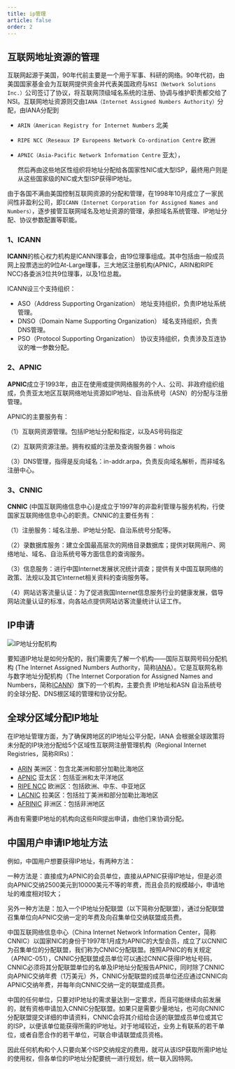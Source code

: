 ```yaml
---
title: ip管理
article: false
order: 2
---
```


## 互联网地址资源的管理

互联网起源于美国，90年代前主要是一个用于军事、科研的网络。90年代初，由美国国家基金会为互联网提供资金并代表美国政府与`NSI（Network Solutions Inc.）`公司签订了协议，将互联网顶级域名系统的注册、协调与维护职责都交给了NSI。互联网地址资源则交由`IANA（Internet Assigned Numbers Authority）`分配，由IANA分配到

- `ARIN（American Registry for Internet Numbers` 北美

- `RIPE NCC（Reseaux IP Europeens Network Co-ordination Centre` 欧洲

- `APNIC（Asia-Pacific Network Information Centre` 亚太），

  然后再由这些地区性组织将地址分配给各国家性NIC或大型ISP，最终用户则是从这些国家级的NIC或大型ISP获得IP地址。

由于各国不满由美国控制互联网资源的分配和管理，在1998年10月成立了一家民间性非盈利公司，即`ICANN（Internet Corporation for Assigned Names and Numbers）`，逐步接管互联网域名及地址资源的管理，承担域名系统管理、IP地址分配、协议参数配置等职能。

 

### 1、ICANN

**ICANN**的核心权力机构是ICANN理事会，由19位理事组成。其中包括由一般成员网上投票选出的9位At-Large理事，三大地区注册机构(APNIC，ARIN和RIPE NCC)各委派3位共9位理事，以及1位总裁。

ICANN设三个支持组织：

- ASO（Address Supporting Organization） 地址支持组织，负责IP地址系统管理。
- DNSO（Domain Name Supporting Organization） 域名支持组织，负责DNS管理。
- PSO（Protocol Supporting Organization） 协议支持组织，负责涉及互连协议的唯一参数分配。

### 2、APNIC

**APNIC**成立于1993年，由正在使用或提供网络服务的个人、公司、非政府组织组成，负责亚太地区互联网络地址资源如IP地址、自治系统号（ASN）的分配与注册管理。

APNIC的主要服务有：

（1）互联网资源管理。包括IP地址分配和指定，以及AS号码指定

（2）互联网资源注册。拥有权威的注册及查询服务器：whois

（3）DNS管理，指得是反向域名：in-addr.arpa，负责反向域名解析，而非域名注册中心。

### 3、CNNIC

**CNNIC** (中国互联网络信息中心)是成立于1997年的非盈利管理与服务机构，行使国家互联网络信息中心的职责。CNNIC的主要任务有：

（1）注册服务：域名注册、IP地址分配、自治系统号分配等。

（2）录数据库服务：建立全国最高层次的网络目录数据库；提供对联网用户、网络地址、域名、自治系统号等方面信息的查询服务。

（3）信息服务：进行中国Internet发展状况统计调查；提供有关中国互联网络的政策、法规以及其它Internet相关资料的查询服务等。

（4）网站访客流量认证：为了促进我国Internet信息服务行业的健康发展，倡导网站流量认证的标准，向各站点提供网站访客流量统计认证工作。

## IP申请

![IP地址分配机构](https://zh-hans.ipshu.com/img/public-rir.jpg)

要知道IP地址是如何分配的，我们需要先了解一个机构——国际互联网号码分配机构 (The Internet Assigned Numbers Authority，简称[IANA](https://www.iana.org/)）。它是互联网名称与数字地址分配机构（The Internet Corporation for Assigned Names and Numbers，简称[ICANN](https://www.icann.org/)）旗下的一个机构，主要负责 IP地址和ASN 自治系统号的全球分配、DNS根区域的管理和协议分配。

## 全球分区域分配IP地址

在IP地址管理方面，为了确保跨地区的IP地址公平分配，IANA 会根据全球政策将未分配的IP块池分配给5个区域性互联网注册管理机构（Regional Internet Registries，简称RIRs)：

- [ARIN](https://www.arin.net/) 美洲区：包含北美洲和部分加勒比海地区
- [APNIC](https://www.apnic.net/) 亚太区：包括亚洲和太平洋地区
- [RIPE NCC](https://www.ripe.net/) 欧洲区：包括欧洲、中东、中亚地区
- [LACNIC](https://lacnic.net/) 拉美区：包括拉丁美洲和部分加勒比海地区
- [AFRINIC](https://afrinic.net/) 非洲区：包括非洲地区



再由有需要IP地址的机构向这些RIR提出申请，由他们来协调分配。

## 中国用户申请IP地址方法

例如，中国用户想要获得IP地址，有两种方法：

一种方法是：直接成为APNIC的会员单位，直接从APNIC获得IP地址，但是必须向APNIC交纳2500美元到10000美元不等的年费，而且会员的规模越小，申请地址的难度相对较大；

另外一种方法是：加入一个IP地址分配联盟（以下简称分配联盟），通过分配联盟召集单位向APNIC交纳一定的年费及向召集单位交纳联盟成员费。

中国互联网络信息中心（China Internet Network Information Center，简称CNNIC）以国家NIC的身份于1997年1月成为APNIC的大型会员，成立了以CNNIC为召集单位的分配联盟，我们称为CNNIC分配联盟。按照APNIC的有关规定（APNIC-051），CNNIC分配联盟成员单位可以通过CNNIC获得IP地址号码，CNNIC必须将其分配联盟单位的名单及IP地址分配报告APNIC，同时除了CNNIC向APNIC交纳年费（1万美元）外，CNNIC分配联盟的成员单位还应通过CNNIC向APNIC交纳年费，并每年向CNNIC交纳一定的联盟成员费。

中国的任何单位，只要对IP地址的需求量达到一定要求，而且可能继续向前发展的，就有资格申请加入CNNIC分配联盟。如果只是需要少量地址，也可向CNNIC分配联盟提交详细的申请资料，CNNIC会将其介绍给合适的联盟成员单位或其它的ISP，以便该单位能获得所需的IP地址。对于地域较近，业务上有联系的若干单位，或者自愿合作的若干单位，可联合申请联盟成员资格。

因此任何机构和个人只要向某个ISP交纳规定的费用，就可从该ISP获取所需lP地址的使用权，但各单位的IP地址分配要统一进行规划，统一联入因特网。